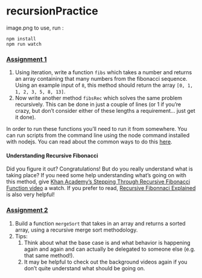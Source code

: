 # recursionPractice
image.png
to use, run :
```
npm install
npm run watch
```

<section id="assignment-1">
  <h3><a href="#assignment-1" class="anchor-link">Assignment 1</a></h3>

  <div class="lesson-content__panel">
    <ol>
      <li>Using iteration, write a function <code>fibs</code> which takes a number and returns an array containing that many numbers from the fibonacci sequence. Using an example input of <code>8</code>, this method should return the array <code>[0, 1, 1, 2, 3, 5, 8, 13]</code>.</li>
      <li>Now write another method <code>fibsRec</code> which solves the same problem recursively.  This can be done in just a couple of lines (or 1 if you’re crazy, but don’t consider either of these lengths a requirement… just get it done).</li>
    </ol>
  </div>

  <p>In order to run these functions you’ll need to run it from somewhere. You can run scripts from the command line using the node command installed with nodejs. You can read about the common ways to do this <a href="https://github.com/nodejs/nodejs.dev/blob/aa4239e87a5adc992fdb709c20aebb5f6da77f86/content/learn/command-line/node-run-cli.en.md" target="_blank" rel="noopener noreferrer">here</a>.</p>

  <h4 id="understanding-recursive-fibonacci">Understanding Recursive Fibonacci</h4>

  <p>Did you figure it out? Congratulations! But do you really understand what is taking place? If you need some help understanding what’s going on with this method, give <a href="https://www.youtube.com/watch?v=zg-ddPbzcKM" target="_blank" rel="noopener noreferrer">Khan Academy’s Stepping Through Recursive Fibonacci Function video</a> a watch. If you prefer to read, <a href="https://medium.com/launch-school/recursive-fibonnaci-method-explained-d82215c5498e" target="_blank" rel="noopener noreferrer">Recursive Fibonnaci Explained</a> is also very helpful!</p>

</section>
<section id="assignment-2">
  <h3><a href="#assignment-2" class="anchor-link">Assignment 2</a></h3>
  <div class="lesson-content__panel">
    <ol>
      <li>Build a function <code>mergeSort</code> that takes in an array and returns a sorted array, using a recursive merge sort methodology.</li>
      <li>Tips:
        <ol>
          <li>Think about what the base case is and what behavior is happening again and again and can actually be delegated to someone else (e.g. that same method!).</li>
          <li>It may be helpful to check out the background videos again if you don’t quite understand what should be going on.</li>
        </ol>
      </li>
    </ol>
  </div>

</section>